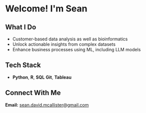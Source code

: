 # Welcome! I'm Sean

<!--
**mcallisters/mcallisters** is a ✨ *special* ✨ repository because its `README.md` (this file) appears on your GitHub profile.
-->
## What I Do
- Customer-based data analysis as well as bioinformatics
- Unlock actionable insights from complex datasets
- Enhance business processes using ML, including LLM models

## Tech Stack
- **Python**,  **R**,  **SQL**  **Git**,  **Tableau**

## Connect With Me
**Email:** sean.david.mcallister@gmail.com

